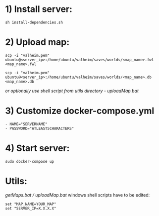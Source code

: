 # 1) Install server:
```sh install-dependencies.sh```

# 2) Upload map:
```
scp -i "valheim.pem" ubuntu@<server_ip>:/home/ubuntu/valheim/saves/worlds/<map_name>.fwl <map_name>.fwl

scp -i "valheim.pem" ubuntu@<server_ip>:/home/ubuntu/valheim/saves/worlds/<map_name>.db <map_name>.db
```

*or optionally use shell script from utils directory - uploadMap.bat*

# 3) Customize docker-compose.yml
```
- NAME="SERVERNAME"
- PASSWORD="ATLEAST5CHARACTERS"
```

# 4) Start server:
```sudo docker-compose up```

# Utils:
*getMaps.bat / uploadMap.bat* windows shell scripts have to be edited:
```
set "MAP_NAME=YOUR_MAP"
set "SERVER_IP=X.X.X.X"
```